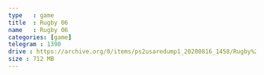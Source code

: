 ```yaml
---
type   : game
title  : Rugby 06
name   : Rugby 06
categories: [game]
telegram : 1390
drive : https://archive.org/0/items/ps2usaredump1_20200816_1458/Rugby%2006.7z
size : 712 MB
---
```



